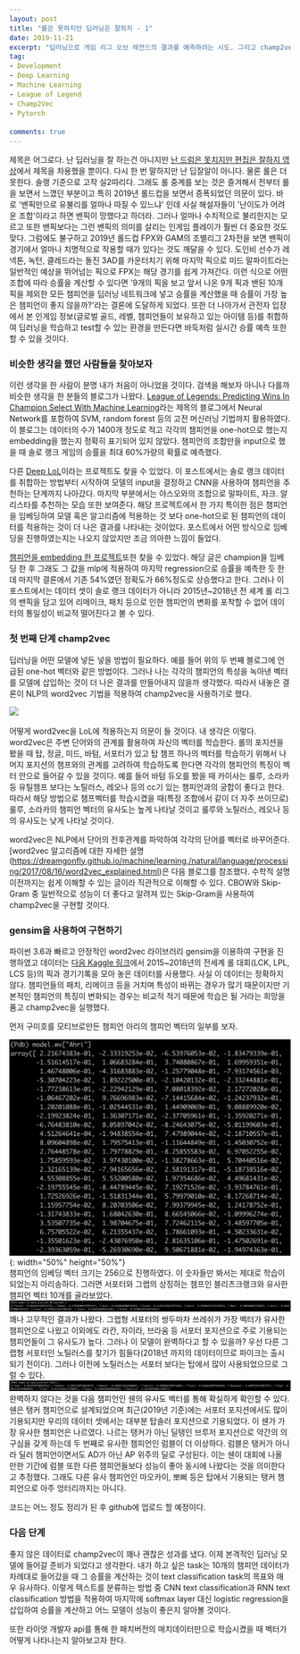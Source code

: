 ```yaml
---
layout: post
title: "롤은 못하지만 딥러닝은 잘하지 - 1"
date: 2019-11-21
excerpt: "딥러닝으로 게임 리그 오브 레전드의 결과를 예측하려는 시도. 그리고 champ2vec"
tag:
- Development
- Deep Learning
- Machine Learning
- League of Legend
- Champ2Vec
- Pytorch

comments: true
---
```


제목은 어그로다. 난 딥러닝을 잘 하는건 아니지만 [난 드럼은 못치지만 편집은 잘하지 영상](https://youtu.be/tFKMUDp86mk)에서 제목을 차용했을 뿐이다. 다시 한 번 말하지만 난 딥잘알이 아니다. 물론 롤은 더 못한다. 솔랭 기준으로 고작 실2따리다. 그래도 롤 중계를 보는 것은 즐겨해서 전부터 롤을 보면서 느꼈던 부분이고 특히 2019년 롤드컵을 보면서 증폭되었던 의문이 있다. 바로 '밴픽만으로 유불리를 얼마나 따질 수 있느냐' 인데 사실 해설자들이 '난이도가 어려운 조합'이라고 하면 밴픽이 망했다고 하더라. 그러나 얼마나 수치적으로 불리한지는 모르고 또한 밴픽보다는 그런 밴픽의 의미를 살리는 인게임 플레이가 훨씬 더 중요한 것도 맞다. 그럼에도 불구하고 2019년 롤드컵 FPX와 GAM의 조별리그 2차전을 보면 밴픽이 경기에서 얼마나 치명적으로 작용할 때가 있다는 것도 깨달을 수 있다. 도인비 선수가 레넥톤, 녹턴, 클레드라는 돌진 3AD를 카운터치기 위해 마지막 픽으로 미드 말파이트라는 일반적인 예상을 뛰어넘는 픽으로 FPX는 해당 경기를 쉽게 가져간다. 이런 식으로 어떤 조합에 따라 승률을 계산할 수 있다면 '9개의 픽을 보고 앞서 나온 9개 픽과 밴된 10개 픽을 제외한 모든 챔피언을 딥러닝 네트워크에 넣고 승률을 계산했을 때 승률이 가장 높은 챔피언이 좋지 않을까?'라는 결론에 도달하게 되었다. 또한 더 나아가서 관전자 입장에서 본 인게임 정보(글로벌 골드, 레벨, 챔피언들이 보유하고 있는 아이템 등)를 취합하여 딥러닝을 학습하고 test할 수 있는 환경을 만든다면 바둑처럼 실시간 승률 예측 또한 할 수 있을 것이다.


### 비슷한 생각을 했던 사람들을 찾아보자
이런 생각을 한 사람이 분명 내가 처음이 아니었을 것이다. 검색을 해보자 아니나 다를까 비슷한 생각을 한 분들의 블로그가 나왔다. [League of Legends: Predicting Wins In Champion Select With Machine Learning](https://hackernoon.com/league-of-legends-predicting-wins-in-champion-select-with-machine-learning-6496523a7ea7)라는 제목의 블로그에서 Neural Network를 포함하여 SVM, random forest 등의 고전 머신러닝 기법까지 활용하였다. 이 블로그는 데이터의 수가 1400개 정도로 적고 각각의 챔피언을 one-hot으로 했는지 embedding을 했는지 정확히 표기되어 있지 않았다. 챔피언의 조합만을 input으로 했을 때 솔로 랭크 게임의 승률을 최대 60%가량의 확률로 예측했다.

다른 [Deep LoL](https://ckcks12.com/dev-reviews/deep-lol-review/)이라는 프로젝트도 찾을 수 있었다. 이 포스트에서는 솔로 랭크 데이터를 취합하는 방법부터 시작하여 모델의 input을 결정하고 CNN을 사용하여 챔피언을 추천하는 단계까지 나아갔다. 마지막 부분에서는 야스오와의 조합으로 말파이트, 자크. 알리스타를 추천하는 모습 또한 보여준다. 해당 프로젝트에서 한 가지 특이한 점은 챔피언을 임베딩하여 모델 혹은 알고리즘에 적용하는 것 보다 one-hot으로 된 챔피언의 데이터를 적용하는 것이 더 나은 결과를 나타내는 것이었다. 포스트에서 어떤 방식으로 임베딩을 진행하였는지는 나오지 않았지만 조금 의아한 느낌이 들었다.

[챔피언을 embedding 한 프로젝트](https://medium.com/@yuan_tian/predicting-league-of-legends-match-outcome-with-embeddings-and-deep-learning-b7d1446c710f)또한 찾을 수 있었다. 해당 글은 champion을 임베딩 한 후 그래도 그 값을 mlp에 적용하여 마지막 regression으로 승률을 예측한 듯 한데 마지막 결론에서 기존 54%였던 정확도가 66%정도로 상승했다고 한다. 그러나 이 포스트에서는 데이터 셋이 솔로 랭크 데이터가 아니라 2015년~2018년 전 셰계 롤 리그의 밴픽을 담고 있어 리메이크, 패치 등으로 인한 챔피언의 변화를 포착할 수 없어 데이터의 통일성이 비교적 떨어진다고 볼 수 있다.

### 첫 번째 단계 champ2vec
딥러닝을 어떤 모델에 넣든 넣을 방법이 필요하다. 예를 들어 위의 두 번째 블로그에 언급된 one-hot 벡터와 같은 방법이다. 그러나 나는 각각의 챔피언의 특성을 녹아낸 벡터를 모델에 삽입하는 것이 더 나은 결과를 만들어내지 않을까 생각했다. 따라서 내놓은 결론이 NLP의 word2vec 기법을 적용하여 champ2vec을 사용하기로 했다.

<img src="http://mblogthumb3.phinf.naver.net/MjAxODEyMTlfMTcz/MDAxNTQ1MjA0MTk4NDQy.-lCTSpFhyK1yb6_e8FaFoZwZmMb_-rRZ04AnFmNijB4g.ID8x5cmkX8obTOxG8yoq39JRURXvKBPjbxY_z5M90bkg.JPEG.cine_play/707211_1532672215.jpg?type=w800" style="max-width: 50%; height: auto;">  

어떻게 word2vec을 LoL에 적용하는지 의문이 들 것이다. 내 생각은 이렇다. word2vec은 주변 단어와의 관계를 활용하여 자신의 벡터를 학습한다. 롤의 포지션을 봤을 때 탑, 정글, 미드, 바텀, 서포터가 있고 탑 챔프 하나의 벡터를 학습하기 위해서 나머지 포지션의 챔프와의 관계를 고려하여 학습하도록 한다면 각각의 챔피언의 특징이 벡터 안으로 들어갈 수 있을 것이다. 예를 들어 바텀 듀오를 봤을 때 카이사는 룰루, 소라카 등 유틸챔프 보다는 노틸러스, 레오나 등의 cc기 있는 챔피언과의 궁합이 좋다고 한다. 따라서 해당 방법으로 챔프벡터를 학습시켰을 때(특정 조합에서 같이 더 자주 쓰이므로)  룰루, 소라카의 챔피언 벡터의 유사도는 높게 나타날 것이고 룰루와 노틸러스, 레오나 등의 유사도는 낮게 나타날 것이다. 

word2vec은 NLP에서 단어의 전후관계를 파악하여 각각의 단어를 벡터로 바꾸어준다. [word2vec 알고리즘에 대한 자세한 설명(https://dreamgonfly.github.io/machine/learning,/natural/language/processing/2017/08/16/word2vec_explained.html)은 다음 블로그를 참조했다. 수학적 설명 이전까지는 쉽게 이해할 수 있는 글이라 직관적으로 이해할 수 있다. CBOW와 Skip-Gram 중 일반적으로 성능이 더 좋다고 알려져 있는 Skip-Gram을 사용하여 champ2vec을 구현할 것이다.

### gensim을 사용하여 구현하기

파이썬 3.6과 빠르고 안정적인 word2vec 라이브러리 gensim을 이용하여 구현을 진행하였고 데이터는 [다음 Kaggle 링크](https://www.kaggle.com/chuckephron/leagueoflegends)에서 2015~2018년의 전세계 롤 대회(LCK, LPL, LCS 등)의 픽과 경기기록을 모아 놓은 데이터를 사용했다. 사실 이 데이터는 정확하지 않다. 챔피언들의 패치, 리메이크 등을 거치며 특성이 바뀌는 경우가 많기 때문이지만 기본적인 챔피언의 특징이 변화되는 경우는 비교적 적기 때문에 학습은 될 거라는 희망을 품고 champ2vec을 실행했다.

먼저 구미호를 모티브로만든 챔피언 아리의 챔피언 벡터의 일부를 보자.

![아리 벡터](https://raw.githubusercontent.com/queez0405/queez0405.github.io/master/_posts/lol_project/Ahri_vector.png){: width="50%" height="50%"}  
챔피언의 임베딩 벡터 크기는 256으로 진행하였다. 이 숫자들만 봐서는 제대로 학습이 되었는지 아리송하다. 그러면 서포터와 그랩의 상징하는 챔프인 블리츠크랭크와 유사한 챔피언 벡터 10개를 골라보았다.
![블리츠 유사도](https://raw.githubusercontent.com/queez0405/queez0405.github.io/master/_posts/lol_project/Blitzcrank_similar.png)  
꽤나 고무적인 결과가 나왔다. 그랩형 서포터의 쌍두마차 쓰레쉬가 가장 벡터가 유사한 챔피언으로 나왔고 이외에도 라칸, 자이라, 브라움 등 서포터 포지션으로 주로 기용되는 챔피언들이 그 유사도가 높다. 그러나 이 모델이 완벽하다고 할 수 있을까? 우선 다른 그랩형 서포터인 노틸러스를 찾기가 힘들다(2018년 까지의 데이터이므로 파이크는 출시되기 전이다). 그러나 이전에 노틸러스는 서포터 보다는 탑에서 많이 사용되었으므로 그럴 수 있다.
![쉔 유사도](https://raw.githubusercontent.com/queez0405/queez0405.github.io/master/_posts/lol_project/Shen_similar.png)
완벽하지 않다는 것을 다음 챔피언인 쉔의 유사도 벡터를 통해 확실하게 확인할 수 있다. 쉔은 탱커 챔피언으로 설계되었으며 최근(2019년 기준)에는 서포터 포지션에서도 많이 기용되지만 우리의 데이터 셋에서는 대부분 탑솔러 포지션으로 기용되었다. 이 쉔가 가장 유사한 챔피언은 나르였다. 나르는 탱커가 아닌 딜탱인 브루저 포지션으로 약간의 의구심을 갖게 하는데 두 번째로 유사한 챔피언인 럼블이 더 이상하다. 럼블은 탱커가 아니라 딜러 챔피언이면서도 AD가 아닌 AP 위주의 딜로 구성된다. 이는 쉔이 대회에 나올 만한 기간에 럼블 또한 다른 챔피언들보다 성능이 좋아 동시에 나왔다는 것을 의미한다고 추정했다. 그래도 다른 유사 챔피언인 마오카이, 뽀삐 등은 탑에서 기용되는 탱커 챔피언으로 아주 엉터리까지는 아니다.

코드는 어느 정도 정리가 된 후 github에 업로드 할 예정이다.

### 다음 단계
좋지 않은 데이터로 champ2vec이 꽤나 괜찮은 성과를 냈다. 이제 본격적인 딥러닝 모델에 들어갈 준비가 되었다고 생각한다. 내가 하고 싶은 task는 10개의 챔피언 데이터가 차례대로 들어갔을 때 그 승률을 계산하는 것이 text classification task의 목표와 매우 유사하다. 이렇게 텍스트를 분류하는 방법 중 CNN text classification과 RNN text classification 방법을 적용하여 마지막에 softmax layer 대신 logistic regression을 삽입하여 승률을 계산하고 어느 모델이 성능이 좋은지 알아볼 것이다.

또한 라이엇 개발자 api를 통해 한 패치버전의 매치데이터만으로 학습시켰을 때 벡터가 어떻게 나타나는지 알아보고자 한다.
